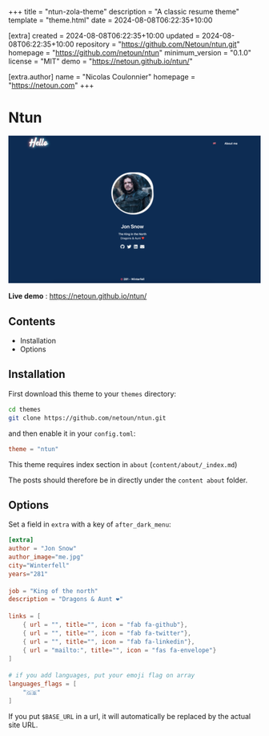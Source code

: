 
+++
title = "ntun-zola-theme"
description = "A classic resume theme"
template = "theme.html"
date = 2024-08-08T06:22:35+10:00

[extra]
created = 2024-08-08T06:22:35+10:00
updated = 2024-08-08T06:22:35+10:00
repository = "https://github.com/Netoun/ntun.git"
homepage = "https://github.com/netoun/ntun"
minimum_version = "0.1.0"
license = "MIT"
demo = "https://netoun.github.io/ntun/"

[extra.author]
name = "Nicolas Coulonnier"
homepage = "https://netoun.com"
+++        

# **Ntun**

![alt text](screenshot.png "Screenshoot")

**Live demo** : https://netoun.github.io/ntun/
## Contents

- Installation
- Options

## Installation
First download this theme to your `themes` directory:

```bash
cd themes
git clone https://github.com/netoun/ntun.git
```
and then enable it in your `config.toml`:

```toml
theme = "ntun"
```

This theme requires index section in `about` (`content/about/_index.md`)

The posts should therefore be in directly under the `content about` folder.

## Options

Set a field in `extra` with a key of `after_dark_menu`:

```toml
[extra]
author = "Jon Snow"
author_image="me.jpg"
city="Winterfell"
years="281"

job = "King of the north"
description = "Dragons & Aunt ❤️"

links = [
    { url = "", title="", icon = "fab fa-github"},
    { url = "", title="", icon = "fab fa-twitter"},
    { url = "", title="", icon = "fab fa-linkedin"},
    { url = "mailto:", title="", icon = "fas fa-envelope"}
]

# if you add languages, put your emoji flag on array
languages_flags = [
    "🇬🇧"
]
```

If you put `$BASE_URL` in a url, it will automatically be replaced by the actual
site URL.

        